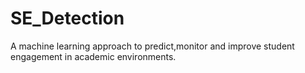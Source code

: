 # SE_Detection
A machine learning approach to predict,monitor and improve student engagement in academic environments.

